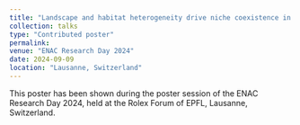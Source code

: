 ```yaml
---
title: "Landscape and habitat heterogeneity drive niche coexistence in dispersing ecological metacommunities"
collection: talks
type: "Contributed poster"
permalink:
venue: "ENAC Research Day 2024"
date: 2024-09-09
location: "Lausanne, Switzerland"
---
```


This poster has been shown during the poster session of the ENAC Research Day 2024, held at the Rolex Forum of EPFL, Lausanne, Switzerland.